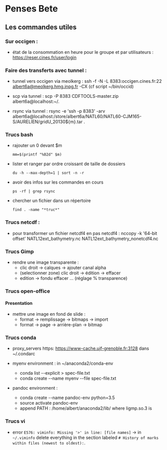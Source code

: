 # Penses Bete

## Les commandes utiles

### Sur occigen :
* état de la consommation en heure pour le groupe et par utilisateurs : https://reser.cines.fr/user/login

### Faire des transferts avec tunnel :

* tunnel vers occigen via meolkerg : ssh -f -N -L 8383:occigen.cines.fr:22 albert6a@meolkerg.hmg.inpg.fr -CX (cf script ~/bin/occid)

* scp via tunnel : scp -P 8383 CDFTOOLS-master.zip albert6a@localhost:~/.

* rsync via tunnel : rsync -e 'ssh -p 8383' -arv albert6a@localhost:/store/albert6a/NATL60/NATL60-CJM165-S/AURELIEN/gridU_20130${m}.tar .

### Trucs bash

* rajouter un 0 devant $m 

      mm=$(printf "%02d" $m)
    
* lister et ranger par ordre croissant de taille de dossiers    

      du -h --max-depth=1 | sort -n -r
      
* avoir des infos sur les commandes en cours

      ps -rf | grep rsync
      
* chercher un fichier dans un répertoire

      find . -name "*truc*"

### Trucs netcdf :

* pour transformer un fichier netcdf4 en pas netcdf4 : nccopy -k '64-bit offset' NATL12ext_bathymetry.nc NATL12ext_bathymetry_nonetcdf4.nc


### Trucs Gimp

* rendre une image transparente :
  * clic droit -> calques -> ajouter canal alpha
  * (selectionner zone) clic droit -> édition -> effacer
  * edition -> fondu effacer ... (réglage % transparence)
  
### Trucs open-office

#### Presentation

* mettre une image en fond de slide :
  * format -> remplissage -> bitmaps -> import
  * format -> page -> arrière-plan -> bitmap

### Trucs conda

 * proxy_servers https: https://www-cache.ujf-grenoble.fr:3128 dans ~/.condarc

 * myenv environment : in ~/anaconda2/conda-env
    * conda list --explicit > spec-file.txt
    * conda create --name myenv --file spec-file.txt
    
 * pandoc environment :
    * conda create --name pandoc-env python=3.5
    * source activate pandoc-env
    * append PATH : /home/albert/anaconda2/lib/ where ligmp.so.3 is
 
### Trucs vi

 *  error `E576: viminfo: Missing '>' in line: [file names]` ->  in `~/.viminfo` delete everything in the section labeled `# History of marks within files (newest to oldest):`.
